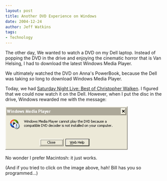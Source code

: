 ```yaml
---
layout: post
title: Another DVD Experience on Windows
date: 2004-12-24
author: Jeff Watkins
tags:
- Technology
---
```


The other day, We wanted to watch a DVD on my Dell laptop. Instead
of popping the DVD in the drive and enjoying the cinematic horror that
is Van Helsing, I had to download the latest Windows Media Player.

We ultimately watched the DVD on Anna's PowerBook, because the Dell
was taking *so* long to download Windows Media Player.

Today, we had <a href="http://www.imdb.com/title/tt0433446/?fr=c2l0ZT1kZnxteD0yMHxzZz0xfGxtPTIwMHx0dD1vbnxwbj0wfHE9U05MIENocmlzdG9waGVyIFdhbGtlbnxodG1sPTF8bm09b24_;fc=3;ft=20;fm=1">Saturday Night Live:
Best of Christopher Walken</a>. I figured that we could now watch it on the Dell. However, when I put the disc in the drive, Windows rewarded me with the message:

<div class="figure">
<img src="/images/WindowsMediaPlayer.png"/></div>

No wonder I prefer Macintosh: it just works.

(And if you tried to click on the image above, hah! Bill has you so
programmed...)
